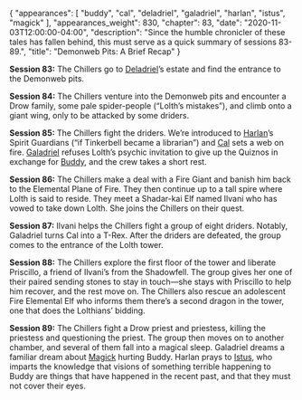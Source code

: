 {
    "appearances": [
        "buddy",
        "cal",
        "deladriel",
        "galadriel",
        "harlan",
        "istus",
        "magick"
    ],
    "appearances_weight": 830,
    "chapter": 83,
    "date": "2020-11-03T12:00:00-04:00",
    "description": "Since the humble chronicler of these tales has fallen behind, this must serve as a quick summary of sessions 83-89.",
    "title": "Demonweb Pits: A Brief Recap"
}

**Session 83:** The Chillers go to [Deladriel](/characters/deladriel/)’s estate and find the entrance to the Demonweb pits.

**Session 84:** The Chillers venture into the Demonweb pits and encounter a Drow family, some pale spider-people (“Lolth’s mistakes”), and climb onto a giant wing, only to be attacked by some driders.

**Session 85:** The Chillers fight the driders. We’re introduced to [Harlan](/characters/harlan/)’s Spirit Guardians (“if Tinkerbell became a librarian”) and [Cal](/characters/cal/) sets a web on fire. [Galadriel](/characters/galadriel/) refuses Lolth’s psychic invitation to give up the Quiznos in exchange for [Buddy](/characters/buddy/), and the crew takes a short rest.

**Session 86:** The Chillers make a deal with a Fire Giant and banish him back to the Elemental Plane of Fire. They then continue up to a tall spire where Lolth is said to reside. They meet a Shadar-kai Elf named Ilvani who has vowed to take down Lolth. She joins the Chillers on their quest. 

**Session 87:** Ilvani helps the Chillers fight a group of eight driders. Notably, Galadriel turns Cal into a T-Rex. After the driders are defeated, the group comes to the entrance of the Lolth tower.

**Session 88:** The Chillers explore the first floor of the tower and liberate Priscillo, a friend of Ilvani’s from the Shadowfell. The group gives her one of their paired sending stones to stay in touch—she stays with Priscillo to help him recover, and the rest move on. The Chillers also rescue an adolescent Fire Elemental Elf who informs them there’s a second dragon in the tower, one that does the Lolthians’ bidding.

**Session 89:** The Chillers fight a Drow priest and priestess, killing the priestess and questioning the priest. The group then moves on to another chamber, and several of them fall into a magical sleep. Galadriel dreams a familiar dream about [Magick](/characters/magick/) hurting Buddy. Harlan prays to [Istus](/characters/istus/), who imparts the knowledge that visions of something terrible happening to Buddy are things that have happened in the recent past, and that they must not cover their eyes.
